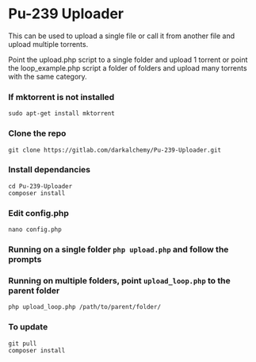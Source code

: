 # Pu-239 Uploader
This can be used to upload a single file or call it from another file and upload multiple torrents.

Point the upload.php script to a single folder and upload 1 torrent or point the loop_example.php script a folder of folders and upload many torrents with the same category.

### If mktorrent is not installed
```
sudo apt-get install mktorrent
```

### Clone the repo
```
git clone https://gitlab.com/darkalchemy/Pu-239-Uploader.git
```

### Install dependancies
```
cd Pu-239-Uploader
composer install
```

### Edit config.php
```
nano config.php
```

### Running on a single folder ```php upload.php``` and follow the prompts

### Running on multiple folders, point ```upload_loop.php``` to the parent folder
```
php upload_loop.php /path/to/parent/folder/
```

### To update
```
git pull
composer install
```

